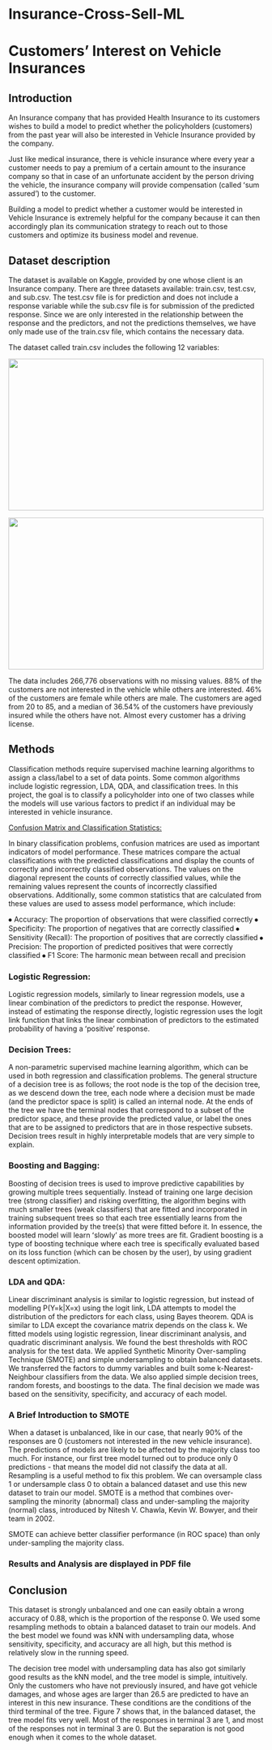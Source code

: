 # Insurance-Cross-Sell-ML

# Customersʼ Interest on Vehicle Insurances

## Introduction


An Insurance company that has provided Health Insurance to its customers wishes to build a model to predict whether the policyholders (customers) from the past year will also be interested in Vehicle Insurance provided by the company.

Just like medical insurance, there is vehicle insurance where every year a customer needs to pay a premium of a certain amount to the insurance company so that in case of an unfortunate accident by the person driving the vehicle, the insurance company will provide compensation (called ʻsum assuredʼ) to the customer.

Building a model to predict whether a customer would be interested in Vehicle Insurance is extremely helpful for the company because it can then accordingly plan its communication strategy to reach out to those customers and optimize its business model and revenue.

## Dataset description

The dataset is available on Kaggle, provided by one whose client is an Insurance company. There are three datasets available: train.csv, test.csv, and sub.csv. The test.csv file is for prediction and does not include a response variable while the sub.csv file is for submission of the predicted response. Since we are only interested in the relationship between the response and the predictors, and not the predictions themselves, we have only made use of the train.csv file, which contains the necessary data.

The dataset called train.csv includes the following 12 variables:

<p align="center">
<img src='https://github.com/AmmarAlzureiqi/Insurance-Cross-Sell-ML/assets/100096699/84bac6e7-8f52-4c6f-9168-ad1d411b72f9' width='100%' height='300'>
</p>
<p align="center">
<img src='https://github.com/AmmarAlzureiqi/Insurance-Cross-Sell-ML/assets/100096699/104ea7b2-1e4d-4eea-9813-d43f5d4ba2ad' width='100%' height='300'>
</p>

The data includes 266,776 observations with no missing values. 88% of the customers are not interested in the vehicle while others are interested. 46% of the customers are female while others are male. The customers are aged from 20 to 85, and a median of 36.54% of the customers have previously insured while the others have not. Almost every customer has a driving license.

## Methods

Classification methods require supervised machine learning algorithms to assign a class/label to a set of data points. Some common algorithms include logistic regression, LDA, QDA, and classification trees. In this project, the goal is to classify a policyholder into one of two classes while the models will use various factors to predict if an individual may be interested in vehicle insurance.

<ins>Confusion Matrix and Classification Statistics:</ins>

In binary classification problems, confusion matrices are used as important indicators of model performance. These matrices compare the actual classifications with the predicted classifications and display the counts of correctly and incorrectly classified observations. The values on the diagonal represent the counts of correctly classified values, while the remaining values represent the counts of incorrectly classified observations.
Additionally, some common statistics that are calculated from these values are used to assess model performance, which include:

⦁ Accuracy: The proportion of observations that were classified correctly
⦁ Specificity: The proportion of negatives that are correctly classified
⦁ Sensitivity (Recall): The proportion of positives that are correctly classified
⦁ Precision: The proportion of predicted positives that were correctly classified
⦁ F1 Score: The harmonic mean between recall and precision
 
### Logistic Regression:

Logistic regression models, similarly to linear regression models, use a linear combination of the predictors to predict the response. However, instead of estimating the response directly, logistic regression uses the logit link function that links the linear combination of predictors to the estimated probability of having a ʻpositiveʼ response.

### Decision Trees:
A non-parametric supervised machine learning algorithm, which can be used in both regression and classification problems. The general structure of a decision tree is as follows; the root node is the top of the decision tree, as we descend down the tree, each node where a decision must be made (and the predictor space is split) is called an internal node. At the ends of the tree we have the terminal nodes that correspond to a subset of the predictor space, and these provide the predicted value, or label the ones that are to be assigned to predictors that are in those respective subsets. Decision trees result in highly interpretable models that are very simple to explain.

### Boosting and Bagging:

Boosting of decision trees is used to improve predictive capabilities by growing multiple trees sequentially. Instead of training one large decision tree (strong classifier) and risking overfitting, the algorithm begins with much smaller trees (weak classifiers) that are fitted and incorporated in training subsequent trees so that each tree essentially learns from the information provided by the tree(s) that were fitted before it. In essence, the boosted model will learn ʻslowlyʼ as more trees are fit. Gradient boosting is a type of boosting technique where each tree is specifically evaluated based on its loss function (which can be chosen by the user), by using gradient descent optimization.

### LDA and QDA:

Linear discriminant analysis is similar to logistic regression, but instead of modelling P(Y=k|X=x) using the logit link, LDA attempts to model the distribution of the predictors for each class, using Bayes theorem. QDA is similar to LDA except the covariance matrix depends on the class k.
We fitted models using logistic regression, linear discriminant analysis, and quadratic discriminant analysis. We found the best thresholds with ROC analysis for the test data. We applied Synthetic Minority Over-sampling Technique (SMOTE) and simple undersampling to obtain balanced datasets. We transferred the factors to dummy variables and built some k-Nearest-Neighbour classifiers from the data. We also applied simple decision trees, random forests, and boostings to the data. The final decision we made was based on the sensitivity, specificity, and accuracy of each model.

### A Brief Introduction to SMOTE

When a dataset is unbalanced, like in our case, that nearly 90% of the responses are 0 (customers not interested in the new vehicle insurance). The predictions of models are likely to be affected by the majority class too much. For instance, our first tree model turned out to produce only 0 predictions - that means the model did not classify the data at all. Resampling is a useful method to fix this problem. We can oversample class 1 or undersample class 0 to obtain a balanced dataset and use this new dataset to train our model.
SMOTE is a method that combines over-sampling the minority (abnormal) class and under-sampling the majority (normal) class, introduced by Nitesh V. Chawla, Kevin W. Bowyer, and their team in 2002. 

SMOTE can achieve better classifier performance (in ROC space) than only under-sampling the majority class.

### Results and Analysis are displayed in PDF file

## Conclusion

This dataset is strongly unbalanced and one can easily obtain a wrong accuracy of 0.88, which is the proportion of the response 0. We used some resampling methods to obtain a balanced dataset to train our models. And the best model we found was kNN with undersampling data, whose sensitivity, specificity, and accuracy are all high, but this method is relatively slow in the running speed.

The decision tree model with undersampling data has also got similarly good results as the kNN model, and the tree model is simple, intuitively. Only the customers who have not previously insured, and have got vehicle damages, and whose ages are larger than 26.5 are predicted to have an interest in this new insurance. These conditions are the conditions of the third terminal of the tree. Figure 7 shows that, in the balanced dataset, the tree model fits very well. Most of the responses in terminal 3 are 1, and most of the responses not in terminal 3 are 0. But the separation is not good enough when it comes to the whole dataset.




